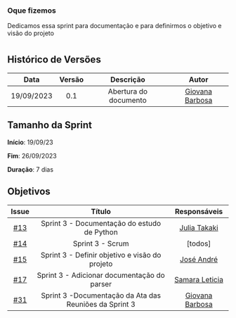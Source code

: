 ### Oque fizemos

Dedicamos essa sprint para documentação e para definirmos o objetivo e visão do projeto
#

## Histórico de Versões

| Data       | Versão | Descrição                                 | Autor             |
| :--------: | :----: | :--------------------:                    | :---------------: |
| 19/09/2023 |  0.1   | Abertura do documento                     | [Giovana Barbosa ](https://github.com/gio221) |

## Tamanho da Sprint

**Início**: 19/09/23

**Fim**: 26/09/2023

**Duração**: 7 dias

## Objetivos

|                            Issue                             |              Título               |                    Responsáveis                     |
| :----------------------------------------------------------: | :-------------------------------: | :-------------------------------------------------: |
| [#13](https://github.com/unb-mds/2023-2-Squad07/issues/13) |  Sprint 3 - Documentação do estudo de Python  |[Julia Takaki](https://github.com/juliatakaki)   |
| [#14](https://github.com/unb-mds/2023-2-Squad07/issues/14) | Sprint 3 - Scrum |  [todos]|
| [#15](https://github.com/unb-mds/2023-2-Squad07/issues/15) | Sprint 3 - Definir objetivo e visão do projeto| [José André](https://github.com/joseandre25)|
| [#17](https://github.com/unb-mds/2023-2-Squad07/issues/17) | Sprint 3 - Adicionar documentação do parser  |  [Samara Leticia](https://github.com/samarawwleticia)     |
| [#31](https://github.com/unb-mds/2023-2-Squad07/issues/31) | Sprint 3 -Documentação da Ata das Reuniões da Sprint 3  |  [Giovana Barbosa ](https://github.com/gio221) |
